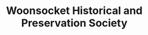 ---
layout: repo
title: "Woonsocket Historical and Preservation Society"
id: 221
permalink: repos/221/
---